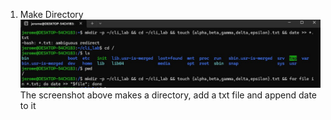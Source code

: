 1. Make Directory
![Make Directory](./screenshot/Make%20directory.jpg)
The screenshot above makes a directory, add a txt file and append date to it